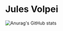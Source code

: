 # Jules Volpei


![Anurag's GitHub stats](https://github-readme-stats.vercel.app/api?username=JulesVolpei&show_icons=true&theme=merko)
